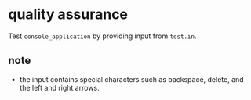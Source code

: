 # quality assurance

Test `console_application` by providing input from `test.in`.

## note
* the input contains special characters such as backspace, delete, and the left and right arrows.